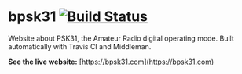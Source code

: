 # bpsk31 [![Build Status](https://travis-ci.org/jacobwgillespie/bpsk31.com.svg?branch=master)](https://travis-ci.org/jacobwgillespie/bpsk31.com)

Website about PSK31, the Amateur Radio digital operating mode.  Built automatically with Travis CI and Middleman.

**See the live website:** [https://bpsk31.com](https://bpsk31.com)
